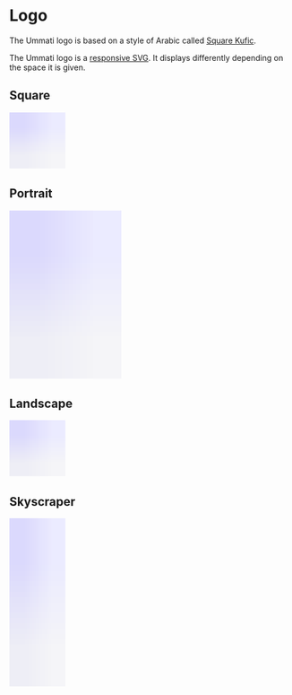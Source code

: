 # Logo

The Ummati logo is based on a style of Arabic called [Square Kufic](https://design.tutsplus.com/tutorials/creative-arabic-calligraphy-square-kufic--cms-23012).

The Ummati logo is a [responsive SVG](https://medium.com/9elements/building-a-responsive-image-e4c6229fa1f6). It displays differently depending on the space it is given.

## Square

<img height="100px" width="100px" src="Ummati.svg">

## Portrait

<img height="300px" width="200px" src="Ummati.svg">

## Landscape

<img height="100px" width="100px" src="Ummati.svg">

## Skyscraper

<img height="300px" width="100px" src="Ummati.svg">
